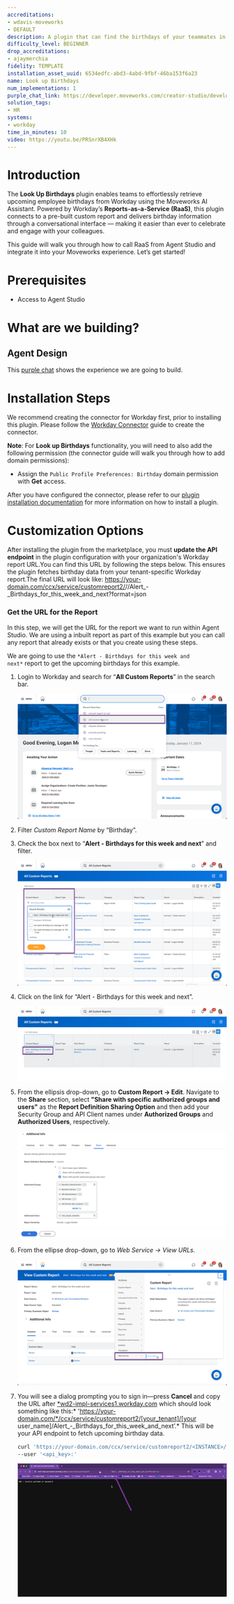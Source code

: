 ```yaml
---
accreditations:
- wdavis-moveworks
- DEFAULT
description: A plugin that can find the birthdays of your teammates in Workday.
difficulty_level: BEGINNER
drop_accreditations:
- ajaymerchia
fidelity: TEMPLATE
installation_asset_uuid: 6534edfc-abd3-4abd-9fbf-46ba153f6a23
name: Look up Birthdays
num_implementations: 1
purple_chat_link: https://developer.moveworks.com/creator-studio/developer-tools/purple-chat/?conversation=%7B%22startTimestamp%22%3A%2211%3A43+AM%22%2C%22messages%22%3A%5B%7B%22parts%22%3A%5B%7B%22richText%22%3A%22Can+you+tell+me+of+any+upcoming+birthdays%3F%22%7D%5D%2C%22role%22%3A%22user%22%7D%2C%7B%22parts%22%3A%5B%7B%22richText%22%3A%22%3Cp%3E%3Cstrong%3EUpcoming+Birthdays%3A%3Cbr%3E%5Cn%3C%2Fstrong%3E%3C%2Fp%3E%5Cn%3Cp%3E1.+April+9%2C+2025%3A%3Cbr%3E%5Cn%26nbsp%3B-+Robin+Sanders%3Cbr%3E%5Cn%26nbsp%3B-+Mason+Webb%3Cbr%3E%5Cn%26nbsp%3B-+Xaviere+Francois%3C%2Fp%3E%5Cn%3Cp%3E%3Cbr%3E%3C%2Fp%3E%5Cn%3Cp%3E2.+April+10%2C+2025%3A%3Cbr%3E%5Cn%26nbsp%3B-+Oliver+Reynolds%3Cbr%3E%5Cn%26nbsp%3B-+Kristin+Sanderson%3Cbr%3E%5Cn%26nbsp%3B-+Jonathan+Quinn%3Cbr%3E%5Cn%26nbsp%3B-+Andrea+Hillis%3Cbr%3E%5Cn%26nbsp%3B-+Hanna+Salo%3Cbr%3E%5Cn%26nbsp%3B-+Bryan+Nagallo%3C%2Fp%3E%5Cn%3Cp%3E%3Cbr%3E%3C%2Fp%3E%5Cn%3Cp%3E3.+April+11%2C+2025%3A%3Cbr%3E%5Cn%26nbsp%3B-+Pricila+Amiel%3C%2Fp%3E%5Cn%3Cp%3E%3Cbr%3E%3C%2Fp%3E%5Cn%3Cp%3E4.+April+12%2C+2025%3A%3Cbr%3E%5Cn%26nbsp%3B-+Laurie+Jenkins%3Cbr%3E%5Cn%26nbsp%3B-+Meredith+Baxter%3Cbr%3E%5Cn%26nbsp%3B-+Carme+Granell+Parellada%3C%2Fp%3E%5Cn%3Cp%3E%3Cbr%3E%3C%2Fp%3E%5Cn%3Cp%3E5.+April+14%2C+2025%3A%3Cbr%3E%5Cn%26nbsp%3B-+Bruce+Morton%3Cbr%3E%5Cn%26nbsp%3B-+Leslie+Boudreau%3Cbr%3E%5Cn%26nbsp%3B-+Juha+Niemi%3C%2Fp%3E%5Cn%3Cp%3E%3Cbr%3E%3C%2Fp%3E%5Cn%3Cp%3E6.+April+15%2C+2025%3A%3Cbr%3E%5Cn%26nbsp%3B-+Isabel+Arguello%3Cbr%3E%5Cn%26nbsp%3B-+Tom+Kerr%3Cbr%3E%5Cn%26nbsp%3B-+Matilda+Thompson+%5BC%5D%3C%2Fp%3E%5Cn%3Cp%3E%3Cbr%3E%3C%2Fp%3E%5Cn%3Cp%3E7.+April+16%2C+2025%3A%3Cbr%3E%5Cn%26nbsp%3B-+Willem+Berkenbosch%3C%2Fp%3E%5Cn%3Cp%3E%3Cbr%3E%3C%2Fp%3E%5Cn%3Cp%3E8.+April+18%2C+2025%3A%3Cbr%3E%5Cn%26nbsp%3B-+Emily+Mills%3Cbr%3E%5Cn%26nbsp%3B-+Jordan+Hsia%3Cbr%3E%5Cn%26nbsp%3B-+Kumar+Chopra%3Cbr%3E%5Cn%26nbsp%3B-+Audrey+Novak%3C%2Fp%3E%5Cn%3Cp%3E%3Cbr%3E%3C%2Fp%3E%5Cn%3Cp%3E9.+April+19%2C+2025%3A%3Cbr%3E%5Cn%26nbsp%3B-+Annika+Nilsson%3Cbr%3E%5Cn%26nbsp%3B-+Lucy+Collins%3Cbr%3E%5Cn%26nbsp%3B-+Nora+Berg%3Cbr%3E%5Cn%26nbsp%3B-+Katalinka+Varga%3Cbr%3E%5Cn%26nbsp%3B-+Sak+Ressam%3C%2Fp%3E%22%7D%5D%2C%22role%22%3A%22assistant%22%7D%5D%7D
solution_tags:
- HR
systems:
- workday
time_in_minutes: 10
video: https://youtu.be/PRSnrXB4XHk
---
```


# Introduction

The **Look Up Birthdays** plugin enables teams to effortlessly retrieve upcoming employee birthdays from Workday using the Moveworks AI Assistant. Powered by Workday’s **Reports-as-a-Service (RaaS)**, this plugin connects to a pre-built custom report and delivers birthday information through a conversational interface — making it easier than ever to celebrate and engage with your colleagues.

This guide will walk you through how to call RaaS from Agent Studio and integrate it into your Moveworks experience. Let’s get started!

# Prerequisites

- Access to Agent Studio

# What are we building?

## Agent Design

This [purple chat](https://developer.moveworks.com/creator-studio/developer-tools/purple-chat/?conversation=%7B%22startTimestamp%22%3A%2211%3A43+AM%22%2C%22messages%22%3A%5B%7B%22parts%22%3A%5B%7B%22richText%22%3A%22Can+you+tell+me+of+any+upcoming+birthdays%3F%22%7D%5D%2C%22role%22%3A%22user%22%7D%2C%7B%22parts%22%3A%5B%7B%22richText%22%3A%22%3Cp%3E%3Cstrong%3EUpcoming+Birthdays%3A%3Cbr%3E%5Cn%3C%2Fstrong%3E%3C%2Fp%3E%5Cn%3Cp%3E1.+April+9%2C+2025%3A%3Cbr%3E%5Cn%26nbsp%3B-+Robin+Sanders%3Cbr%3E%5Cn%26nbsp%3B-+Mason+Webb%3Cbr%3E%5Cn%26nbsp%3B-+Xaviere+Francois%3C%2Fp%3E%5Cn%3Cp%3E%3Cbr%3E%3C%2Fp%3E%5Cn%3Cp%3E2.+April+10%2C+2025%3A%3Cbr%3E%5Cn%26nbsp%3B-+Oliver+Reynolds%3Cbr%3E%5Cn%26nbsp%3B-+Kristin+Sanderson%3Cbr%3E%5Cn%26nbsp%3B-+Jonathan+Quinn%3Cbr%3E%5Cn%26nbsp%3B-+Andrea+Hillis%3Cbr%3E%5Cn%26nbsp%3B-+Hanna+Salo%3Cbr%3E%5Cn%26nbsp%3B-+Bryan+Nagallo%3C%2Fp%3E%5Cn%3Cp%3E%3Cbr%3E%3C%2Fp%3E%5Cn%3Cp%3E3.+April+11%2C+2025%3A%3Cbr%3E%5Cn%26nbsp%3B-+Pricila+Amiel%3C%2Fp%3E%5Cn%3Cp%3E%3Cbr%3E%3C%2Fp%3E%5Cn%3Cp%3E4.+April+12%2C+2025%3A%3Cbr%3E%5Cn%26nbsp%3B-+Laurie+Jenkins%3Cbr%3E%5Cn%26nbsp%3B-+Meredith+Baxter%3Cbr%3E%5Cn%26nbsp%3B-+Carme+Granell+Parellada%3C%2Fp%3E%5Cn%3Cp%3E%3Cbr%3E%3C%2Fp%3E%5Cn%3Cp%3E5.+April+14%2C+2025%3A%3Cbr%3E%5Cn%26nbsp%3B-+Bruce+Morton%3Cbr%3E%5Cn%26nbsp%3B-+Leslie+Boudreau%3Cbr%3E%5Cn%26nbsp%3B-+Juha+Niemi%3C%2Fp%3E%5Cn%3Cp%3E%3Cbr%3E%3C%2Fp%3E%5Cn%3Cp%3E6.+April+15%2C+2025%3A%3Cbr%3E%5Cn%26nbsp%3B-+Isabel+Arguello%3Cbr%3E%5Cn%26nbsp%3B-+Tom+Kerr%3Cbr%3E%5Cn%26nbsp%3B-+Matilda+Thompson+%5BC%5D%3C%2Fp%3E%5Cn%3Cp%3E%3Cbr%3E%3C%2Fp%3E%5Cn%3Cp%3E7.+April+16%2C+2025%3A%3Cbr%3E%5Cn%26nbsp%3B-+Willem+Berkenbosch%3C%2Fp%3E%5Cn%3Cp%3E%3Cbr%3E%3C%2Fp%3E%5Cn%3Cp%3E8.+April+18%2C+2025%3A%3Cbr%3E%5Cn%26nbsp%3B-+Emily+Mills%3Cbr%3E%5Cn%26nbsp%3B-+Jordan+Hsia%3Cbr%3E%5Cn%26nbsp%3B-+Kumar+Chopra%3Cbr%3E%5Cn%26nbsp%3B-+Audrey+Novak%3C%2Fp%3E%5Cn%3Cp%3E%3Cbr%3E%3C%2Fp%3E%5Cn%3Cp%3E9.+April+19%2C+2025%3A%3Cbr%3E%5Cn%26nbsp%3B-+Annika+Nilsson%3Cbr%3E%5Cn%26nbsp%3B-+Lucy+Collins%3Cbr%3E%5Cn%26nbsp%3B-+Nora+Berg%3Cbr%3E%5Cn%26nbsp%3B-+Katalinka+Varga%3Cbr%3E%5Cn%26nbsp%3B-+Sak+Ressam%3C%2Fp%3E%22%7D%5D%2C%22role%22%3A%22assistant%22%7D%5D%7D) shows the experience we are going to build.

# Installation Steps

We recommend creating the connector for Workday first, prior to installing this plugin. Please follow the [Workday Connector](https://developer.moveworks.com/creator-studio/resources/connector/?id=workday) guide to create the connector.

**Note**: For **Look up Birthdays** functionality, you will need to also add the following permission (the connector guide will walk you through how to add domain permissions): 

- Assign the `Public Profile Preferences: Birthday` domain permission with **Get** access.

After you have configured the connector, please refer to our [plugin installation documentation](https://help.moveworks.com/docs/ai-agent-marketplace-installation) for more information on how to install a plugin.

# Customization Options

After installing the plugin from the marketplace, you must **update the API endpoint** in the plugin configuration with your organization's Workday report URL.You can find this URL by following the steps below. This ensures the plugin fetches birthday data from your tenant-specific Workday report.The final URL will look like:
https://your-domain.com/ccx/service/customreport2/<tenant>/<username>/Alert_-_Birthdays_for_this_week_and_next?format=json

### **Get the URL for the Report**

In this step, we will get the URL for the report we want to run within Agent Studio. We are using a inbuilt report as part of this example but you can call any report that already exists or that you create using these steps.

We are going to use the `*Alert - Birthdays for this week and next*` report to get the upcoming birthdays for this example.

1. Login to Workday and search for “**All Custom Reports**” in the search bar.
    
    ![step1.png](Look%20up%20Birthdays%20ae22eca697bb41648f5201f85bb0fbea/step1.png)
    
2. Filter *Custom Report Name* by “Birthday”.
3. Check the box next to “**Alert - Birthdays for this week and next**” and filter.
    
    ![step2.png](Look%20up%20Birthdays%20ae22eca697bb41648f5201f85bb0fbea/step2.png)
    
4. Click on the link for “Alert - Birthdays for this week and next”.
    
    ![step3.png](Look%20up%20Birthdays%20ae22eca697bb41648f5201f85bb0fbea/0ff66ab3-61f4-4f52-a23f-8640faec9711.png)
    
5. From the ellipsis drop-down, go to **Custom Report → Edit**. Navigate to the **Share** section, select **"Share with specific authorized groups and users"** as the **Report Definition Sharing Option** and then add your Security Group and API Client names under **Authorized Groups** and **Authorized Users**, respectively.
    
    ![Screenshot 2025-04-21 at 3.28.05 PM.png](Look%20up%20Birthdays%20ae22eca697bb41648f5201f85bb0fbea/Screenshot_2025-04-21_at_3.28.05_PM.png)
    
6. From the ellipse drop-down, go to *Web Service → View URLs.*
    
    ![step4.png](Look%20up%20Birthdays%20ae22eca697bb41648f5201f85bb0fbea/step4.png)
    
7. You will see a dialog prompting you to sign in—press **Cancel** and copy the URL after [*wd2-impl-services1.workday.com](http://wd2-impl-services1.workday.com/) which should look something like this:* 'https://your-domain.com/*/ccx/service/customreport2/[your_tenant]/[your user_name]/Alert_-_Birthdays_for_this_week_and_next’.* This will be your API endpoint to fetch upcoming birthday data.
    
    ```bash
    curl 'https://your-domain.com/ccx/service/customreport2/<INSTANCE>/<your *user_name*>/Alert_-_Birthdays_for_this_week_and_next?format=json'
    --user '<api_key>:'
    ```
    
    ![step5.png](Look%20up%20Birthdays%20ae22eca697bb41648f5201f85bb0fbea/step5.png)
